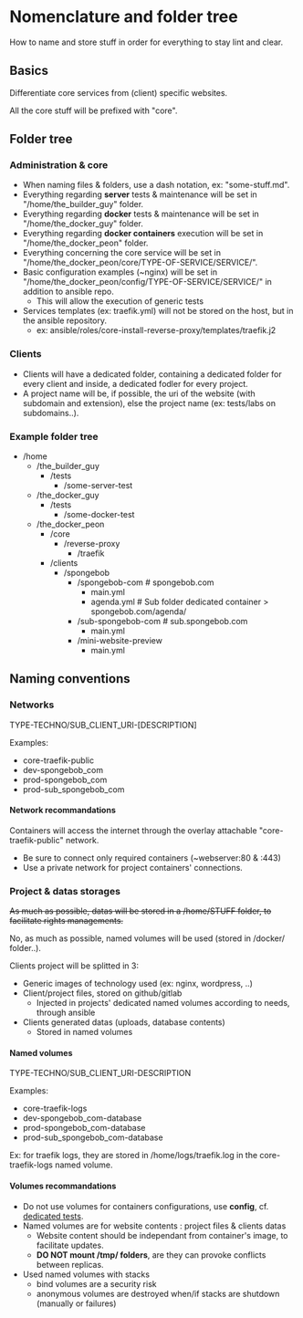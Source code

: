 # Nomenclature and folder tree

How to name and store stuff in order for everything to stay lint and clear.

## Basics

Differentiate core services from (client) specific websites.

All the core stuff will be prefixed with "core".

## Folder tree

### Administration & core

- When naming files & folders, use a dash notation, ex: "some-stuff.md".
- Everything regarding **server** tests & maintenance will be set in "/home/the_builder_guy" folder.
- Everything regarding **docker** tests & maintenance will be set in "/home/the_docker_guy" folder.
- Everything regarding **docker containers** execution will be set in "/home/the_docker_peon" folder.
- Everything concerning the core service will be set in "/home/the_docker_peon/core/TYPE-OF-SERVICE/SERVICE/".
- Basic configuration examples (~nginx) will be set in "/home/the_docker_peon/config/TYPE-OF-SERVICE/SERVICE/" in addition to ansible repo.
  - This will allow the execution of generic tests
- Services templates (ex: traefik.yml) will not be stored on the host, but in the ansible repository.
  - ex: ansible/roles/core-install-reverse-proxy/templates/traefik.j2

### Clients

- Clients will have a dedicated folder, containing a dedicated folder for every client and inside, a dedicated fodler for every project.
- A project name will be, if possible, the uri of the website (with subdomain and extension), else the project name (ex: tests/labs on subdomains..).

### Example folder tree

- /home
  - /the_builder_guy
    - /tests
      - /some-server-test
  - /the_docker_guy
    - /tests
      - /some-docker-test
  - /the_docker_peon
    - /core
      - /reverse-proxy
        - /traefik
    - /clients
      - /spongebob
        - /spongebob-com            # spongebob.com
          - main.yml
          - agenda.yml              # Sub folder dedicated container > spongebob.com/agenda/
        - /sub-spongebob-com        # sub.spongebob.com
          - main.yml
        - /mini-website-preview
          - main.yml

## Naming conventions

### Networks

TYPE-TECHNO/SUB_CLIENT_URI-[DESCRIPTION]

Examples:

- core-traefik-public
- dev-spongebob_com
- prod-spongebob_com
- prod-sub_spongebob_com

#### Network recommandations

Containers will access the internet through the overlay attachable "core-traefik-public" network.

- Be sure to connect only required containers (~webserver:80 & :443)
- Use a private network for project containers' connections.

### Project & datas storages

~~As much as possible, datas will be stored in a /home/STUFF folder, to facilitate rights managements.~~

No, as much as possible, named volumes will be used (stored in /docker/ folder..).

Clients project will be splitted in 3:

- Generic images of technology used (ex: nginx, wordpress, ..)
- Client/project files, stored on github/gitlab
  - Injected in projects' dedicated named volumes according to needs, through ansible
- Clients generated datas (uploads, database contents)
  - Stored in named volumes

#### Named volumes

TYPE-TECHNO/SUB_CLIENT_URI-DESCRIPTION

Examples:

- core-traefik-logs
- dev-spongebob_com-database
- prod-spongebob_com-database
- prod-sub_spongebob_com-database

Ex: for traefik logs, they are stored in /home/logs/traefik.log in the core-traefik-logs named volume.

#### Volumes recommandations

- Do not use volumes for containers configurations, use **config**, cf. [dedicated tests](https://github.com/youpiwaza/server-related-tutorials/blob/master/01-docker/04-my-tests/09-traefik-curated/11-prod-hello-curated/08-hello-stack-curated-comments/README-use-docker-config.md).
- Named volumes are for website contents : project files & clients datas
  - Website content should be independant from container's image, to facilitate updates.
  - **DO NOT mount /tmp/ folders**, are they can provoke conflicts between replicas.
- Used named volumes with stacks
  - bind volumes are a security risk
  - anonymous volumes are destroyed when/if stacks are shutdown (manually or failures)
